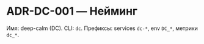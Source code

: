 # ADR-DC-001 — Нейминг
Имя: deep-calm (DC). CLI: `dc`. Префиксы: services `dc-*`, env `DC_*`, метрики `dc_*`.
